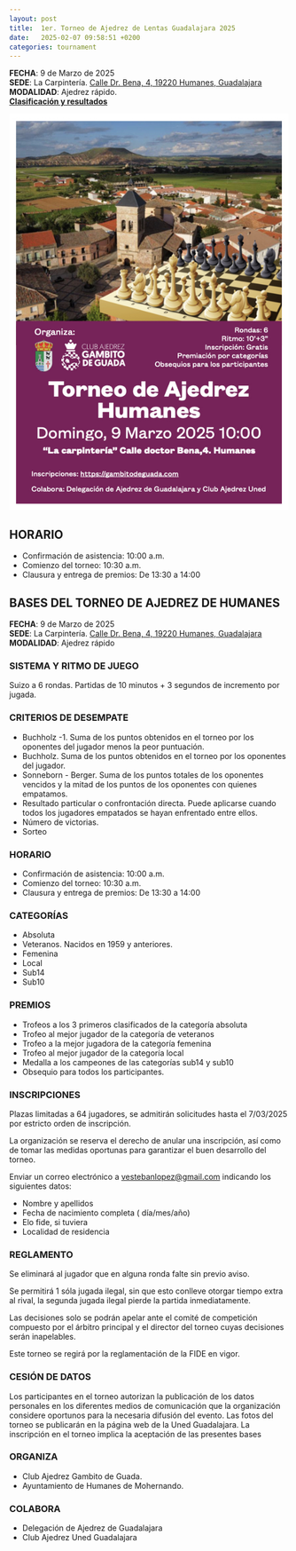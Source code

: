 ```yaml
---
layout: post
title:  1er. Torneo de Ajedrez de Lentas Guadalajara 2025
date:   2025-02-07 09:58:51 +0200
categories: tournament
---
```


**FECHA**: 9 de Marzo de 2025  
**SEDE**: La Carpintería. [Calle Dr. Bena, 4, 19220 Humanes, Guadalajara](https://g.co/kgs/JtKk9f2)  
**MODALIDAD**: Ajedrez rápido.   
**[Clasificación y resultados](https://info64.org/torneo-de-ajedrez-de-humanes)**

![Torneo Ajedrez Humanes](./assets/2025-03-09-torneo-ajedrez-humanes.1.jpeg)

## HORARIO
- Confirmación de asistencia: 10:00 a.m.
- Comienzo del torneo: 10:30 a.m.
- Clausura y entrega de premios: De 13:30 a 14:00


## BASES DEL TORNEO DE AJEDREZ DE HUMANES

**FECHA**: 9 de Marzo de 2025  
**SEDE**: La Carpintería. [Calle Dr. Bena, 4, 19220 Humanes, Guadalajara](https://g.co/kgs/JtKk9f2)  
**MODALIDAD**: Ajedrez rápido  

### SISTEMA Y RITMO DE JUEGO
 Suizo a 6 rondas. Partidas de 10 minutos + 3 segundos de incremento por jugada.

### CRITERIOS DE DESEMPATE
 
- Buchholz -1. Suma de los puntos obtenidos en el torneo por los oponentes del jugador menos la peor puntuación.
- Buchholz. Suma de los puntos obtenidos en el torneo por los oponentes del jugador.
- Sonneborn - Berger. Suma de los puntos totales de los oponentes vencidos y la mitad de los puntos de los oponentes con quienes empatamos.
- Resultado particular o confrontación directa. Puede aplicarse cuando todos los jugadores empatados se hayan enfrentado entre ellos.
- Número de victorias.
- Sorteo

### HORARIO
- Confirmación de asistencia: 10:00 a.m.
- Comienzo del torneo: 10:30 a.m.
- Clausura y entrega de premios: De 13:30 a 14:00

### CATEGORÍAS

- Absoluta
- Veteranos. Nacidos en 1959 y anteriores.
- Femenina
- Local
- Sub14 
- Sub10

### PREMIOS
- Trofeos a los 3 primeros clasificados de la categoría absoluta
- Trofeo al mejor jugador de la categoría de veteranos
- Trofeo a la mejor jugadora de la categoría femenina
- Trofeo al mejor jugador de la categoría local
- Medalla a los campeones de las categorías sub14 y sub10
- Obsequio para todos los participantes.

### INSCRIPCIONES

Plazas limitadas a 64 jugadores, se admitirán solicitudes hasta el 7/03/2025 por estricto orden de inscripción.

La organización se reserva el derecho de anular una inscripción, así como de tomar las medidas oportunas para garantizar el buen desarrollo del torneo.

Enviar un correo electrónico a vestebanlopez@gmail.com indicando los siguientes datos:

- Nombre y apellidos
- Fecha de nacimiento completa ( día/mes/año)
- Elo fide, si tuviera
- Localidad de residencia


### REGLAMENTO 

Se eliminará al jugador que en alguna ronda falte sin previo aviso.

Se permitirá 1 sóla jugada ilegal, sin que esto conlleve otorgar tiempo extra al rival, la segunda jugada ilegal pierde la partida inmediatamente. 

Las decisiones solo se podrán apelar ante el comité de competición compuesto por el árbitro principal y el director del torneo cuyas decisiones serán inapelables.

Este torneo se regirá por la reglamentación de la FIDE en vigor.

### CESIÓN DE DATOS 
Los participantes en el torneo autorizan la publicación de los datos personales en los diferentes medios de comunicación que la organización considere oportunos para la necesaria difusión del evento. Las fotos del torneo se publicarán en la página web de la Uned Guadalajara. La inscripción en el torneo implica la aceptación de las presentes bases

### ORGANIZA 
- Club Ajedrez Gambito de Guada.
- Ayuntamiento de Humanes de Mohernando.

### COLABORA

- Delegación de Ajedrez de Guadalajara
- Club Ajedrez Uned Guadalajara